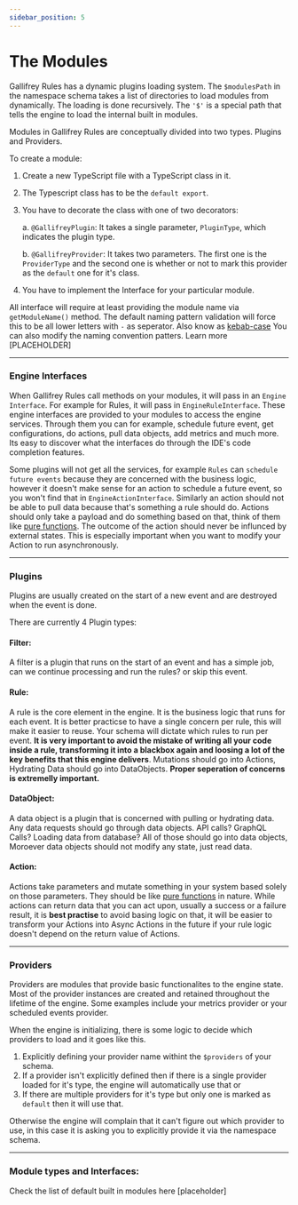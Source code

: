 ```yaml
---
sidebar_position: 5
---
```

# The Modules

Gallifrey Rules has a dynamic plugins loading system. The `$modulesPath` in the namespace schema takes a list of directories to load modules from dynamically. The loading is done recursively. The `'$'` is a special path that tells the engine to load the internal built in modules.

Modules in Gallifrey Rules are conceptually divided into two types. Plugins and Providers.

To create a module:

1. Create a new TypeScript file with a TypeScript class in it.
2. The Typescript class has to be the `default export`.
3. You have to decorate the class with one of two decorators:
    
    a. `@GallifreyPlugin`: It takes a single parameter, `PluginType`, which indicates the plugin type. 
   
    b. `@GallifreyProvider`: It takes two parameters. The first one is the `ProviderType` and the second one is whether or not to mark this provider as the `default` one for it's class.

4. You have to implement the Interface for your particular module.

All interface will require at least providing the module name via `getModuleName()` method. The default naming pattern validation will force this to be all lower letters with `-` as seperator. Also know as [kebab-case](https://www.pluralsight.com/blog/software-development/programming-naming-conventions-explained#kebab-.case) You can also modify the naming convention patters. Learn more [PLACEHOLDER]  

---

### Engine Interfaces

When Gallifrey Rules call methods on your modules, it will pass in an `Engine Interface`. For example for Rules, it will pass in `EngineRuleInterface`. These engine interfaces are provided to your modules to access the engine services. Through them you can for example, schedule future event, get configurations, do actions, pull data objects, add metrics and much more. Its easy to discover what the interfaces do through the IDE's code completion features. 

Some plugins will not get all the services, for example `Rules` can `schedule future events` because they are concerned with the business logic, however it doesn't make sense for an action to schedule a future event, so you won't find that in `EngineActionInterface`. Similarly an action should not be able to pull data because that's something a rule should do. Actions should only take a payload and do something based on that, think of them like [pure functions](https://en.wikipedia.org/wiki/Pure_function). The outcome of the action should never be influnced by external states. This is especially important when you want to modify your Action to run asynchronously.

---

### Plugins

Plugins are usually created on the start of a new event and are destroyed when the event is done. 

There are currently 4 Plugin types:

#### Filter:

A filter is a plugin that runs on the start of an event and has a simple job, can we continue processing and run the rules? or skip this event.

#### Rule:

A rule is the core element in the engine. It is the business logic that runs for each event. It is better practicse to have a single concern per rule, this will make it easier to reuse. Your schema will dictate which rules to run per event. **It is very important to avoid the mistake of writing all your code inside a rule, transforming it into a blackbox again and loosing a lot of the key benefits that this engine delivers**. Mutations should go into Actions, Hydrating Data should go into DataObjects. **Proper seperation of concerns is extremelly important.**

#### DataObject:

A data object is a plugin that is concerned with pulling or hydrating data. Any data requests should go through data objects. API calls? GraphQL Calls? Loading data from database? All of those should go into data objects, Moroever data objects should not modify any state, just read data.

#### Action:

Actions take parameters and mutate something in your system based solely on those parameters. They should be like [pure functions](https://en.wikipedia.org/wiki/Pure_function) in nature. While actions can return data that you can act upon, usually a success or a failure result, it is **best practise** to avoid basing logic on that, it will be easier to transform your Actions into Async Actions in the future if your rule logic doesn't depend on the return value of Actions.

---

### Providers

Providers are modules that provide basic functionalites to the engine state. Most of the provider instances are created and retained throughout the lifetime of the engine. Some examples include your metrics provider or your scheduled events provider. 

When the engine is initializing, there is some logic to decide which providers to load and it goes like this.

1. Explicitly defining your provider name withint the `$providers` of your schema.
2. If a provider isn't explicitly defined then if there is a single provider loaded for it's type, the engine will automatically use that or
3. If there are multiple providers for it's type but only one is marked as `default` then it will use that. 

Otherwise the engine will complain that it can't figure out which provider to use, in this case it is asking you to explicitly provide it via the namespace schema.

---

### Module types and Interfaces:


Check the list of default built in modules here [placeholder]

